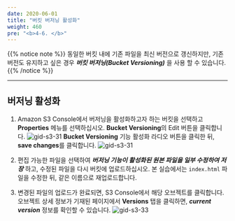 ```yaml
---
date: 2020-06-01
title: "버킷 버저닝 활성화"
weight: 460
pre: "<b>4-6. </b>"
---
```


{{% notice note %}}
동일한 버킷 내에 기존 파일을 최신 버전으로 갱신하지만, 기존 버전도 유지하고 싶은 경우 ***버킷 버저닝(Bucket Versioning)*** 을 사용 할 수 있습니다.
{{% /notice %}}

----

## 버저닝 활성화

1. Amazon S3 Console에서 버저닝을 활성화하고자 하는 버킷을 선택하고 **Properties** 메뉴를 선택하십시오. **Bucket Versioning**의 Edit 버튼을 클릭합니다.
![gid-s3-31](/images/s3/gid-s3-31.png)
**Bucket Versioning** 기능 활성화 라디오 버튼을 클릭한 뒤, **save changes**를 클릭합니다.
![gid-s3-31](/images/s3/gid-s3-32.png)  

2. 편집 가능한 파일을 선택하여 ***버저닝 기능이 활성화된 원본 파일을 일부 수정하여 저장*** 하고, 수정된 파일을 다시 버킷에 업로드하십시오. 본 실습에서는 ``index.html`` 파일을 수정한 뒤, 같은 이름으로 재업로드합니다.

3. 변경된 파일의 업로드가 완료되면, S3 Console에서 해당 오브젝트를 클릭합니다. 오브젝트 상세 정보가 기재된 페이지에서 **Versions** 탭을 클릭하면, ***current version*** 정보를 확인할 수 있습니다.
![gid-s3-33](/images/s3/gid-s3-33.png) 